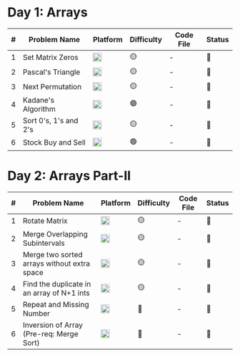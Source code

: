 # Day 1: Arrays

| # | Problem Name | Platform | Difficulty | Code File | Status |
|--|-----------------------------|----------|------------|-----------|--------|
| 1 | Set Matrix Zeros           | [<img src="https://upload.wikimedia.org/wikipedia/commons/1/19/LeetCode_logo_black.png" alt="LeetCode" height="20"/>](https://leetcode.com/problems/set-matrix-zeroes/) | 🟡| - | 🔲 |
| 2 | Pascal's Triangle          | [<img src="https://upload.wikimedia.org/wikipedia/commons/1/19/LeetCode_logo_black.png" alt="LeetCode" height="20"/>](https://leetcode.com/problems/pascals-triangle/) | 🟡  | - | 🔲 |
| 3 | Next Permutation           | [<img src="https://upload.wikimedia.org/wikipedia/commons/1/19/LeetCode_logo_black.png" alt="LeetCode" height="20"/>](https://leetcode.com/problems/next-permutation/) | 🟡  | - | 🔲 |
| 4 | Kadane's Algorithm         | [<img src="https://upload.wikimedia.org/wikipedia/commons/1/19/LeetCode_logo_black.png" alt="LeetCode" height="20"/>](https://leetcode.com/problems/maximum-subarray/) | 🟢  | - | 🔲 |
| 5 | Sort 0's, 1's and 2's      | [<img src="https://upload.wikimedia.org/wikipedia/commons/1/19/LeetCode_logo_black.png" alt="LeetCode" height="20"/>](https://leetcode.com/problems/sort-colors/) | 🟡  | - | 🔲 |
| 6 | Stock Buy and Sell         | [<img src="https://upload.wikimedia.org/wikipedia/commons/1/19/LeetCode_logo_black.png" alt="LeetCode" height="20"/>](https://leetcode.com/problems/best-time-to-buy-and-sell-stock/) | 🟢  | - | 🔲 |

# Day 2: Arrays Part-II
| # | Problem Name | Platform | Difficulty | Code File | Status |
|--|---------------------------------------------|----------|------------|-----------|--------|
| 1 | Rotate Matrix                              | [<img src="https://upload.wikimedia.org/wikipedia/commons/1/19/LeetCode_logo_black.png" alt="LeetCode" height="20"/>](https://leetcode.com/problems/rotate-image/) | 🟡  | - | 🔲 |
| 2 | Merge Overlapping Subintervals             | [<img src="https://upload.wikimedia.org/wikipedia/commons/1/19/LeetCode_logo_black.png" alt="LeetCode" height="20"/>](https://leetcode.com/problems/merge-intervals/) | 🟡  | - | 🔲 |
| 3 | Merge two sorted arrays without extra space| [<img src="https://upload.wikimedia.org/wikipedia/commons/1/19/LeetCode_logo_black.png" alt="LeetCode" height="20"/>](https://leetcode.com/problems/merge-sorted-array/) | 🟡  | - | 🔲 |
| 4 | Find the duplicate in an array of N+1 ints | [<img src="https://upload.wikimedia.org/wikipedia/commons/1/19/LeetCode_logo_black.png" alt="LeetCode" height="20"/>](https://leetcode.com/problems/find-the-duplicate-number/) | 🟡  | - | 🔲 |
| 5 | Repeat and Missing Number                  | [<img src="https://img.shields.io/badge/InterviewBit-2C3E50?style=for-the-badge&logo=codeforces&logoColor=white" alt="InterviewBit" height="20"/>](https://www.interviewbit.com/problems/repeat-and-missing-number-array/) | 🔴  | - | 🔲 |
| 6 | Inversion of Array (Pre-req: Merge Sort)   | [<img src="https://img.shields.io/badge/GFG-354435?style=for-the-badge&logo=geeksforgeeks&logoColor=white" alt="GFG" height="20"/>](https://www.geeksforgeeks.org/counting-inversions/) | 🔴  | - | 🔲 |